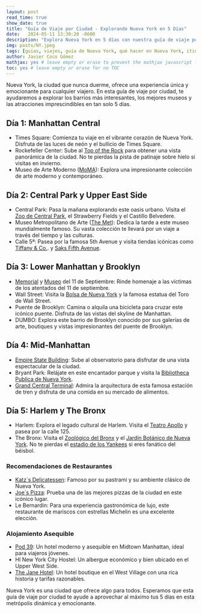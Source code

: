 ```yaml
---
layout: post
read_time: true
show_date: true
title: "Guía de Viaje por Ciudad - Explorando Nueva York en 5 Días"
date:   2024-05-11 13:30:20 -0600
description: "Explora Nueva York en 5 días con nuestra guía de viaje por ciudad. Descubre los barrios más interesantes, los mejores museos y las atracciones imprescindibles."
img: posts/NY.jpeg
tags: [guias, viajes, guía de Nueva York, qué hacer en Nueva York, itinerario de 5 días en Nueva York, lugares turísticos de Nueva York, visitar Nueva York]
author: Javier Coco Gómez
mathjax: yes # leave empty or erase to prevent the mathjax javascript from loading
toc: yes # leave empty or erase for no TOC
---
```

Nueva York, la ciudad que nunca duerme, ofrece una experiencia única y emocionante para cualquier viajero. En esta guía de viaje por ciudad, te ayudaremos a explorar los barrios más interesantes, los mejores museos y las atracciones imprescindibles en tan solo 5 días.

## Día 1: Manhattan Central

- Times Square: Comienza tu viaje en el vibrante corazón de Nueva York. Disfruta de las luces de neón y el bullicio de Times Square.
- Rockefeller Center: Sube al [Top of the Rock](https://www.rockefellercenter.com/es-us/atracciones/mirador-top-of-the-rock/?gad_source=1&gclid=CjwKCAjwmYCzBhA6EiwAxFwfgK_o15tvf9YX8mO_50keDgAHtZd0E3C6NsXxVqvQUGsBKiIJMFxcTRoCIGAQAvD_BwE) para obtener una vista panorámica de la ciudad. No te pierdas la pista de patinaje sobre hielo si visitas en invierno.
- Museo de Arte Moderno ([MoMA](https://www.moma.org/ )): Explora una impresionante colección de arte moderno y contemporáneo.

## Día 2: Central Park y Upper East Side

- Central Park: Pasa la mañana explorando este oasis urbano. Visita el [Zoo de Central Park](https://centralparkzoo.com/ ), el Strawberry Fields y el Castillo Belvedere.
- Museo Metropolitano de Arte ([The Met](https://engage.metmuseum.org/members/membership/?promocode=52596 )): Dedica la tarde a este museo mundialmente famoso. Su vasta colección te llevará por un viaje a través del tiempo y las culturas.
- Calle 5ª: Pasea por la famosa 5th Avenue y visita tiendas icónicas como [Tiffany & Co.](https://www.tiffany.es/ ). y [Saks Fifth Avenue](https://www.saksfifthavenue.com/ ).

## Día 3: Lower Manhattan y Brooklyn

- [Memorial](https://911memorial.org/ ) y [Museo](https://www.anuevayork.com/museo-11s-nueva-york/ ) del 11 de Septiembre: Rinde homenaje a las víctimas de los atentados del 11 de septiembre.
- Wall Street: Visita la [Bolsa de Nueva York](https://www.getyourguide.es/bolsa-de-nueva-york-l28196/ ) y la famosa estatua del Toro de Wall Street.
- Puente de Brooklyn: Camina o alquila una bicicleta para cruzar este icónico puente. Disfruta de las vistas del skyline de Manhattan.
- DUMBO: Explora este barrio de Brooklyn conocido por sus galerías de arte, boutiques y vistas impresionantes del puente de Brooklyn.

## Día 4: Mid-Manhattan

- [Empire State Building](https://www.esbnyc.com/ ): Sube al observatorio para disfrutar de una vista espectacular de la ciudad.
- Bryant Park: Relájate en este encantador parque y visita la [Bibliotheca Publica de Nueva York](https://www.nuevayork.es/quever/lugares-historicos/la-biblioteca-publica-de-nueva-york/ ).
- [Grand Central Terminal](https://www.anuevayork.com/guia-grand-central-terminal/ ): Admira la arquitectura de esta famosa estación de tren y disfruta de una comida en su mercado de alimentos.

## Día 5: Harlem y The Bronx

- Harlem: Explora el legado cultural de Harlem. Visita el [Teatro Apollo](https://somproduce.com/recinto/teatro-nuevo-apolo/ ) y pasea por la calle 125.
- The Bronx: Visita el [Zoológico del Bronx](https://bronxzoo.com/ ) y el [Jardín Botánico de Nueva York](https://www.anuevayork.com/jardin-botanico-de-nueva-york/ ). No te pierdas el [estadio de los Yankees](https://www.mlb.com/es/yankees/ballpark ) si eres fanático del béisbol.

### Recomendaciones de Restaurantes
- [Katz`s Delicatessen](https://katzsdelicatessen.com/ ): Famoso por su pastrami y su ambiente clásico de Nueva York.
- [Joe`s Pizza](https://www.joespizzanyc.com/ ): Prueba una de las mejores pizzas de la ciudad en este icónico lugar.
- Le Bernardin: Para una experiencia gastronómica de lujo, este restaurante de mariscos con estrellas Michelin es una excelente elección.

### Alojamiento Asequible
- [Pod 39](https://www.thepodhotel.com/): Un hotel moderno y asequible en Midtown Manhattan, ideal para viajeros jóvenes.
- HI New York City Hostel: Un albergue económico y bien ubicado en el Upper West Side.
- [The Jane Hotel](https://thejanenyc.com/ ): Un hotel boutique en el West Village con una rica historia y tarifas razonables.

Nueva York es una ciudad que ofrece algo para todos. Esperamos que esta guía de viaje por ciudad te ayude a aprovechar al máximo tus 5 días en esta metrópolis dinámica y emocionante.
